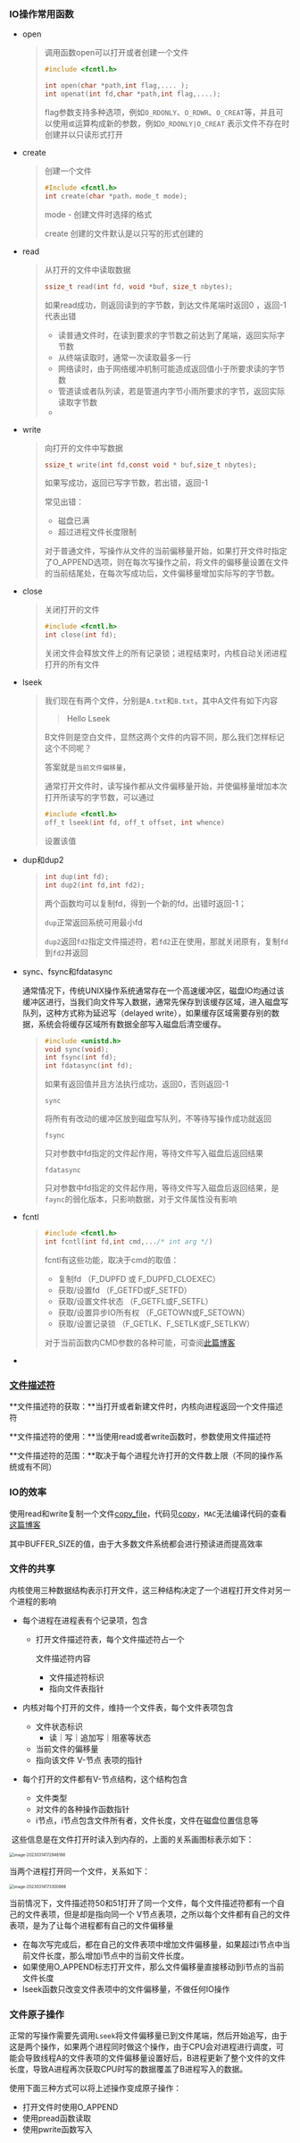 ### IO操作常用函数

- open

  > 调用函数open可以打开或者创建一个文件
  >
  > ```c
  > #include <fcntl.h>
  > 
  > int open(char *path,int flag,.... );
  > int openat(int fd,char *path,int flag,....);
  > ```
  >
  > flag参数支持多种选项，例如`O_RDONLY`、`O_RDWR`、`O_CREAT`等，并且可以使用`或`运算构成新的参数，例如`O_RDONLY|O_CREAT` 表示文件不存在时创建并以只读形式打开

- create

  > 创建一个文件
  >
  > ```c
  > #Include <fcntl.h>
  > int create(char *path，mode_t mode);
  > ```
  >
  > mode - 创建文件时选择的格式
  >
  > create 创建的文件默认是以只写的形式创建的

- read

  > 从打开的文件中读取数据
  >
  > ```c
  > ssize_t read(int fd, void *buf, size_t nbytes);
  > ```
  >
  > 如果read成功，则返回读到的字节数，到达文件尾端时返回0 ，返回-1代表出错
  >
  > - 读普通文件时，在读到要求的字节数之前达到了尾端，返回实际字节数
  > - 从终端读取时，通常一次读取最多一行
  > - 网络读时，由于网络缓冲机制可能造成返回值小于所要求读的字节数
  > - 管道读或者队列读，若是管道内字节小雨所要求的字节，返回实际读取字节数
  > - 

- write

  > 向打开的文件中写数据
  >
  > ```c
  > ssize_t write(int fd,const void * buf,size_t nbytes);
  > ```
  >
  > 如果写成功，返回已写字节数，若出错，返回-1
  >
  > 常见出错：
  >
  > - 磁盘已满
  > - 超过进程文件长度限制
  >
  > 对于普通文件，写操作从文件的当前偏移量开始，如果打开文件时指定了O_APPEND选项，则在每次写操作之前，将文件的偏移量设置在文件的当前结尾处，在每次写成功后，文件偏移量增加实际写的字节数。

- close

  > 关闭打开的文件
  >
  > ```c
  > #include <fcntl.h>
  > int close(int fd);
  > ```
  >
  > 
  >
  > 关闭文件会释放文件上的所有记录锁；进程结束时，内核自动关闭进程打开的所有文件

- lseek

  > 我们现在有两个文件，分别是`A.txt`和`B.txt`，其中A文件有如下内容
  >
  > > Hello Lseek
  >
  > B文件则是空白文件，显然这两个文件的内容不同，那么我们怎样标记这个不同呢？
  >
  > 答案就是`当前文件偏移量`，
  >
  > 通常打开文件时，读写操作都从文件偏移量开始，并使偏移量增加本次打开所读写的字节数，可以通过
  >
  > ```c
  > #include <fcntl.h>
  > off_t lseek(int fd, off_t offset, int whence)
  > ```
  >
  > 设置该值

- dup和dup2

  > ```c
  > int dup(int fd);
  > int dup2(int fd,int fd2);
  > ```
  >
  > 两个函数均可以复制fd，得到一个新的fd，出错时返回-1；
  >
  > `dup`正常返回系统可用最小fd
  >
  > `dup2`返回`fd2`指定文件描述符，若`fd2`正在使用，那就关闭原有，复制`fd`到`fd2`并返回

- sync、fsync和fdatasync

  通常情况下，传统UNIX操作系统通常存在一个高速缓冲区，磁盘IO均通过该缓冲区进行，当我们向文件写入数据，通常先保存到该缓存区域，进入磁盘写队列，这种方式称为延迟写（delayed write），如果缓存区域需要存别的数据，系统会将缓存区域所有数据全部写入磁盘后清空缓存。

  > ```c
  > #include <unistd.h>
  > void sync(void);
  > int fsync(int fd);
  > int fdatasync(int fd);
  > ```
  >
  > 如果有返回值并且方法执行成功，返回0，否则返回-1
  >
  > `sync`
  >
  > 将所有有改动的缓冲区放到磁盘写队列，不等待写操作成功就返回
  >
  > `fsync`
  >
  > 只对参数中fd指定的文件起作用，等待文件写入磁盘后返回结果
  >
  > `fdatasync`
  >
  > 只对参数中fd指定的文件起作用，等待文件写入磁盘后返回结果，是`faync`的弱化版本，只影响数据，对于文件属性没有影响

- fcntl

  > ```c
  > #include <fcntl.h>
  > int fcntl(int fd,int cmd,.../* int arg */)
  > ```
  >
  > fcntl有这些功能，取决于cmd的取值：
  >
  > - 复制fd	（F_DUPFD 或 F_DUPFD_CLOEXEC）
  > - 获取/设置fd   （F_GETFD或F_SETFD）
  > -  获取/设置文件状态   （F_GETFL或F_SETFL）
  > -  获取/设置异步IO所有权    （F_GETOWN或F_SETOWN）
  > -  获取/设置记录锁    （F_GETLK、F_SETLK或F_SETLKW）
  >
  > 对于当前函数内CMD参数的各种可能，可查阅[此篇博客](https://www.cnblogs.com/xuyh/p/3273082.html)

- 

### [文件描述符](./express_word.md)

**文件描述符的获取：**当打开或者新建文件时，内核向进程返回一个文件描述符

**文件描述符的使用：**当使用read或者write函数时，参数使用文件描述符

**文件描述符的范围：**取决于每个进程允许打开的文件数上限（不同的操作系统或有不同）

### IO的效率

使用read和write复制一个文件[copy_file](./copy_file.txt)，代码见[copy](./copy.c)，`MAC`无法编译代码的查看[这篇博客](https://blog.csdn.net/wallace89/article/details/124956235)

其中BUFFER_SIZE的值，由于大多数文件系统都会进行预读进而提高效率

### 文件的共享

内核使用三种数据结构表示打开文件，这三种结构决定了一个进程打开文件对另一个进程的影响

- 每个进程在进程表有个记录项，包含

  - 打开文件描述符表，每个文件描述符占一个

    文件描述符内容

    - 文件描述符标识
    - 指向文件表指针

- 内核对每个打开的文件，维持一个文件表，每个文件表项包含

  - 文件状态标识
    - 读｜写｜追加写｜阻塞等状态
  - 当前文件的偏移量
  - 指向该文件 V-节点 表项的指针

- 每个打开的文件都有V-节点结构，这个结构包含

  - 文件类型
  - 对文件的各种操作函数指针
  - i节点，i节点包含文件所有者，文件长度，文件在磁盘位置信息等

​	这些信息是在文件打开时读入到内存的，上面的关系画图标表示如下：

<img src="https://raw.githubusercontent.com/ywyg/photo/main/image-20230314172946188.png" alt="image-20230314172946188" style="zoom:50%;" />

当两个进程打开同一个文件，关系如下：

<img src="https://raw.githubusercontent.com/ywyg/photo/main/image-20230314173300886.png" alt="image-20230314173300886" style="zoom:50%;" />

当前情况下，文件描述符50和51打开了同一个文件，每个文件描述符都有一个自己的文件表项，但是却是指向同一个 V节点表项，之所以每个文件都有自己的文件表项，是为了让每个进程都有自己的文件偏移量

- 在每次写完成后，都在自己的文件表项中增加文件偏移量，如果超过i节点中当前文件长度，那么增加i节点中的当前文件长度。
- 如果使用O_APPEND标志打开文件，那么文件偏移量直接移动到i节点的当前文件长度
- lseek函数只改变文件表项中的文件偏移量，不做任何IO操作

### 文件原子操作

正常的写操作需要先调用`Lseek`将文件偏移量已到文件尾端，然后开始追写，由于这是两个操作，如果两个进程同时做这个操作，由于CPU会对进程进行调度，可能会导致线程A的文件表项的文件偏移量设置好后，B进程更新了整个文件的文件长度，导致A进程再次获取CPU时写的数据覆盖了B进程写入的数据。

使用下面三种方式可以将上述操作变成原子操作：

- 打开文件时使用O_APPEND
- 使用pread函数读取
- 使用pwrite函数写入
